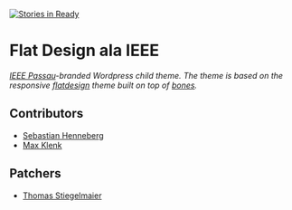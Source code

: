 [![Stories in Ready](https://badge.waffle.io/maxklenk/flatdesign-child-ieee.png?label=ready)](https://waffle.io/maxklenk/flatdesign-child-ieee)
# Flat Design ala IEEE

_[IEEE Passau](http://ieee.students.uni-passau.de/ "IEEE Student Branch Passau")-branded Wordpress child theme. The theme is based on the responsive [flatdesign](https://github.com/maxklenk/flatdesign/ "Flatdesign by maxklenk") theme built on top of [bones](https://github.com/eddiemachado/bones)._

## Contributors
- [Sebastian Henneberg](http://github.com/sebastianhenneberg)
- [Max Klenk](http://github.com/maxklenk)
 
## Patchers
- [Thomas Stiegelmaier](https://github.com/stieglma)
